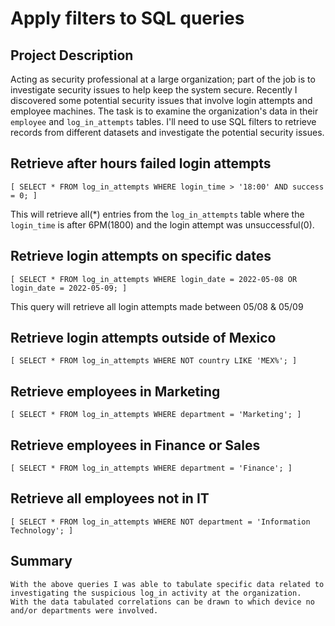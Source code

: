 # Apply filters to SQL queries

## Project Description

Acting as security professional at a large organization; part of the job is to investigate security issues to help keep the system secure.  Recently I discovered some potential security issues that involve login attempts and employee machines.
    The task is to examine the organization's data in their `employee` and `log_in_attempts` tables.  I'll need to use SQL filters to retrieve records from different datasets and investigate the potential security issues.

## Retrieve after hours failed login attempts

    [ SELECT * FROM log_in_attempts WHERE login_time > '18:00' AND success = 0; ]
This will retrieve all(*) entries from the `log_in_attempts` table where the ``login_time`` is after 6PM(1800) and the login attempt was unsuccessful(0).

## Retrieve login attempts on specific dates

    [ SELECT * FROM log_in_attempts WHERE login_date = 2022-05-08 OR login_date = 2022-05-09; ]
This query will retrieve all login attempts made between 05/08 & 05/09

## Retrieve login attempts outside of Mexico

    [ SELECT * FROM log_in_attempts WHERE NOT country LIKE 'MEX%'; ]

## Retrieve employees in Marketing

    [ SELECT * FROM log_in_attempts WHERE department = 'Marketing'; ]

## Retrieve employees in Finance or Sales

    [ SELECT * FROM log_in_attempts WHERE department = 'Finance'; ]

## Retrieve all employees not in IT

    [ SELECT * FROM log_in_attempts WHERE NOT department = 'Information Technology'; ]

## Summary

    With the above queries I was able to tabulate specific data related to investigating the suspicious log_in activity at the organization.  With the data tabulated correlations can be drawn to which device no and/or departments were involved.
